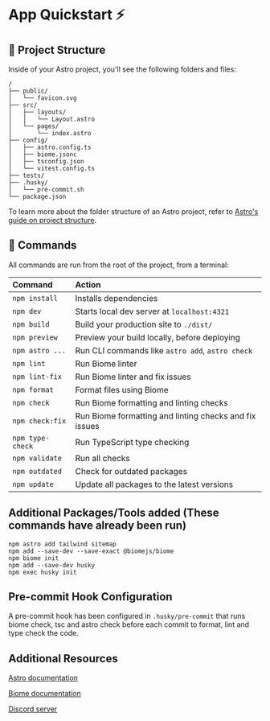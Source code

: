 # App Quickstart ⚡️

## 🚀 Project Structure

Inside of your Astro project, you'll see the following folders and files:

```text
/
├── public/
│   └── favicon.svg
├── src/
│   ├── layouts/
│   │   └── Layout.astro
│   └── pages/
│       └── index.astro
├── config/
│   ├── astro.config.ts
│   ├── biome.jsonc
│   ├── tsconfig.json
│   └── vitest.config.ts
├── tests/
├── .husky/
│   └── pre-commit.sh
└── package.json
```

To learn more about the folder structure of an Astro project, refer to [Astro's guide on project structure](https://docs.astro.build/en/basics/project-structure/).

## 🧞 Commands

All commands are run from the root of the project, from a terminal:

| Command                   | Action                                           |
| :------------------------ | :----------------------------------------------- |
| `npm install`            | Installs dependencies                            |
| `npm dev`                | Starts local dev server at `localhost:4321`      |
| `npm build`              | Build your production site to `./dist/`          |
| `npm preview`            | Preview your build locally, before deploying     |
| `npm astro ...`          | Run CLI commands like `astro add`, `astro check` |
| `npm lint`               | Run Biome linter                                 |
| `npm lint-fix`           | Run Biome linter and fix issues                  |
| `npm format`             | Format files using Biome                         |
| `npm check`              | Run Biome formatting and linting checks         |
| `npm check:fix`          | Run Biome formatting and linting checks and fix issues |
| `npm type-check`         | Run TypeScript type checking                     |
| `npm validate`           | Run all checks                                   |
| `npm outdated`           | Check for outdated packages                     |
| `npm update`             | Update all packages to the latest versions      |

## Additional Packages/Tools added (These commands have already been run)

```shell
npm astro add tailwind sitemap
npm add --save-dev --save-exact @biomejs/biome
npm biome init
npm add --save-dev husky
npm exec husky init
```

## Pre-commit Hook Configuration

A pre-commit hook has been configured in `.husky/pre-commit` that runs biome check, tsc and astro check before each commit to format, lint and type check the code.

## Additional Resources

[Astro documentation](https://docs.astro.build)

[Biome documentation](https://biomejs.dev/guides/getting-started/)

[Discord server](https://astro.build/chat)
